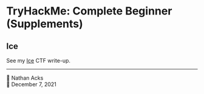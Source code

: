# TryHackMe: Complete Beginner (Supplements)

## Ice

See my [Ice](../notes/tryhackme-ice.md) CTF write-up.

- - - -

👤 Nathan Acks  
📅 December 7, 2021
